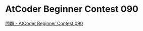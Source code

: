 AtCoder Beginner Contest 090
===

[問題 - AtCoder Beginner Contest 090](https://atcoder.jp/contests/abc090/tasks)
